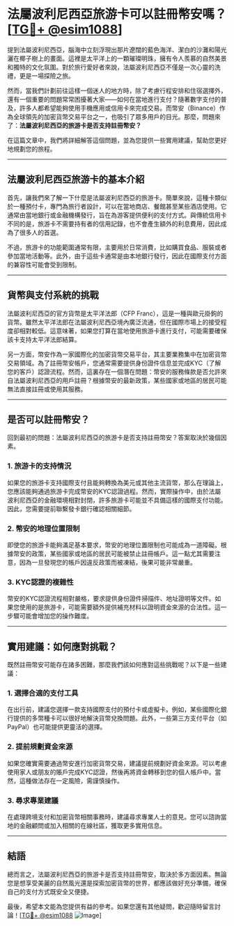# 法屬波利尼西亞旅游卡可以註冊幣安嗎？[[TG💪+ @esim1088](https://t.me/s/esim1088)]

提到法屬波利尼西亞，腦海中立刻浮現出那片遼闊的藍色海洋、潔白的沙灘和陽光灑在椰子樹上的畫面。這裡是太平洋上的一顆璀璨明珠，擁有令人羨慕的自然美景和獨特的文化氛圍。對於旅行愛好者來說，法屬波利尼西亞不僅是一次心靈的洗禮，更是一場探險之旅。

然而，當我們計劃前往這樣一個迷人的地方時，除了考慮行程安排和住宿選擇外，還有一個重要的問題常常困擾著大家——如何在當地進行支付？隨著數字支付的普及，許多人都希望能夠使用手機應用或信用卡來完成交易。而幣安（Binance）作為全球領先的加密貨幣交易平台之一，也吸引了眾多用戶的目光。那麼，問題來了：**法屬波利尼西亞的旅游卡是否支持註冊幣安？**

在這篇文章中，我們將詳細解答這個問題，並為您提供一些實用建議，幫助您更好地規劃您的旅程。

---

## 法屬波利尼西亞旅游卡的基本介紹

首先，讓我們來了解一下什麼是法屬波利尼西亞的旅游卡。簡單來說，這種卡類似於一種預付卡，專門為旅行者設計，可以在當地商店、餐館甚至某些酒店使用。它通常由當地銀行或金融機構發行，旨在為游客提供便利的支付方式。與傳統信用卡不同的是，旅游卡不需要持有者的信用記錄，也不會產生額外的利息費用，因此成為了很多人的首選。

不過，旅游卡的功能範圍通常有限，主要用於日常消費，比如購買食品、服裝或者參加當地活動等。此外，由于這些卡通常是由本地銀行發行，因此在國際支付方面的兼容性可能會受到限制。

---

## 貨幣與支付系統的挑戰

法屬波利尼西亞的官方貨幣是太平洋法郎（CFP Franc），這是一種與歐元掛鉤的貨幣。雖然太平洋法郎在法屬波利尼西亞境內廣泛流通，但在國際市場上的接受程度卻相對較低。這意味著，如果您打算在當地使用旅游卡進行支付，可能需要確保該卡支持太平洋法郎結算。

另一方面，幣安作為一家國際化的加密貨幣交易平台，其主要業務集中在加密貨幣交易領域。為了註冊幣安帳戶，您通常需要提供身份證件信息並完成KYC（了解您的客戶）認證流程。然而，這裏存在一個潛在問題：幣安的服務條款是否允許來自法屬波利尼西亞的用戶註冊？根據幣安的最新政策，某些國家或地區的居民可能無法直接註冊或使用其服務。

---

## 是否可以註冊幣安？

回到最初的問題：法屬波利尼西亞的旅游卡是否支持註冊幣安？答案取決於幾個因素。

### 1. **旅游卡的支持情況**
如果您的旅游卡支持國際支付且能夠轉換為美元或其他主流貨幣，那么在理論上，您應該能夠通過旅游卡完成幣安的KYC認證過程。然而，實際操作中，由於法屬波利尼西亞的金融環境相對封閉，許多旅游卡可能並不具備這樣的國際支付功能。因此，您需要提前聯繫發卡銀行確認相關細節。

### 2. **幣安的地理位置限制**
即使您的旅游卡能夠滿足基本要求，幣安的地理位置限制也可能成為一道障礙。根據幣安的政策，某些國家或地區的居民可能被禁止註冊帳戶。這一點尤其需要注意，因為一旦發現您的帳戶因違反政策而被凍結，後果可能非常嚴重。

### 3. **KYC認證的複雜性**
幣安的KYC認證流程相對嚴格，要求提供身份證件掃描件、地址證明等文件。如果您使用的是旅游卡，可能需要額外提供補充材料以證明資金來源的合法性。這一步驟可能會增加您的操作難度。

---

## 實用建議：如何應對挑戰？

既然註冊幣安可能存在諸多困難，那麼我們該如何應對這些挑戰呢？以下是一些建議：

### 1. **選擇合適的支付工具**
在出行前，建議您選擇一款支持國際支付的預付卡或虛擬卡。例如，某些國際化銀行提供的多幣種卡可以很好地解決貨幣兌換問題。此外，一些第三方支付平台（如PayPal）也可能提供更靈活的選擇。

### 2. **提前規劃資金來源**
如果您確實需要通過幣安進行加密貨幣交易，建議提前規劃好資金來源。可以考慮使用家人或朋友的賬戶完成KYC認證，然後再將資金轉移到您的個人帳戶中。當然，這種做法存在一定風險，需謹慎操作。

### 3. **尋求專業建議**
在處理跨境支付和加密貨幣相關事務時，建議尋求專業人士的意見。您可以諮詢當地的金融顧問或加入相關的在線社區，獲取更多實用信息。

---

## 結語

總而言之，法屬波利尼西亞的旅游卡是否支持註冊幣安，取決於多方面因素。無論您是想享受美麗的自然風光還是探索加密貨幣的世界，都應該做好充分準備，確保自己的支付方式既安全又便捷。

最後，希望本文能為您提供有益的參考。如果您還有其他疑問，歡迎隨時留言討論！[[TG💪+ @esim1088](https://t.me/s/esim1088) ![Image](https://i.postimg.cc/4NQfJmqS/Snipaste-2025-05-13-00-14-12.png)]